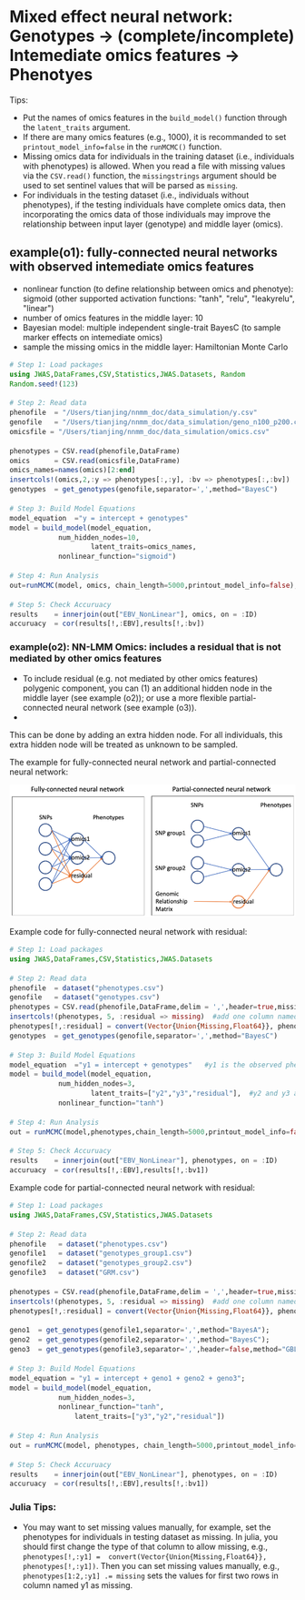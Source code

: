 # Mixed effect neural network: Genotypes -> (complete/incomplete) Intemediate omics features -> Phenotyes

Tips:
* Put the names of omics features in the `build_model()` function through the `latent_traits` argument.
* If there are many omics features (e.g., 1000), it is recommanded to set `printout_model_info=false` in the `runMCMC()` function.
* Missing omics data for individuals in the training dataset (i.e., individuals with phenotypes) is allowed. When you read a file with missing values via the `CSV.read()` function, the `missingstrings` argument should be used to set sentinel values that will be parsed as `missing`.
* For individuals in the testing dataset (i.e., individuals without phenotypes), if the testing individuals have complete omics data, then incorporating the omics data of those individuals may improve the relationship between input layer (genotype) and middle layer (omics).


## example(o1): fully-connected neural networks with observed intemediate omics features
* nonlinear function (to define relationship between omics and phenotye): sigmoid (other supported activation functions: "tanh", "relu", "leakyrelu", "linear")
* number of omics features in the middle layer: 10
* Bayesian model: multiple independent single-trait BayesC (to sample marker effects on intemediate omics)
* sample the missing omics in the middle layer: Hamiltonian Monte Carlo
```julia
# Step 1: Load packages
using JWAS,DataFrames,CSV,Statistics,JWAS.Datasets, Random
Random.seed!(123)

# Step 2: Read data
phenofile  = "/Users/tianjing/nnmm_doc/data_simulation/y.csv"
genofile   = "/Users/tianjing/nnmm_doc/data_simulation/geno_n100_p200.csv"
omicsfile = "/Users/tianjing/nnmm_doc/data_simulation/omics.csv"

phenotypes = CSV.read(phenofile,DataFrame)
omics      = CSV.read(omicsfile,DataFrame)
omics_names=names(omics)[2:end]
insertcols!(omics,2,:y => phenotypes[:,:y], :bv => phenotypes[:,:bv])
genotypes  = get_genotypes(genofile,separator=',',method="BayesC")

# Step 3: Build Model Equations
model_equation  ="y = intercept + genotypes"
model = build_model(model_equation,
		    num_hidden_nodes=10,
                    latent_traits=omics_names,
		    nonlinear_function="sigmoid")

# Step 4: Run Analysis
out=runMCMC(model, omics, chain_length=5000,printout_model_info=false);

# Step 5: Check Accuruacy
results    = innerjoin(out["EBV_NonLinear"], omics, on = :ID)
accuruacy  = cor(results[!,:EBV],results[!,:bv])
```


### example(o2): NN-LMM Omics: includes a residual that is not mediated by other omics features
* To include residual (e.g. not mediated by other omics features) polygenic component, you can (1) an additional hidden node in the middle layer (see example (o2)); or use a more flexible partial-connected neural network (see example (o3)).
* 
This can be done by adding an extra hidden node. For all individuals, this extra hidden node will be treated as unknown to be sampled.

The example for fully-connected neural network and partial-connected neural network:

![](https://github.com/zhaotianjing/figures/blob/main/wiki_omics_residual.png)


Example code for fully-connected neural network with residual:
```julia
# Step 1: Load packages
using JWAS,DataFrames,CSV,Statistics,JWAS.Datasets

# Step 2: Read data
phenofile  = dataset("phenotypes.csv")
genofile   = dataset("genotypes.csv")
phenotypes = CSV.read(phenofile,DataFrame,delim = ',',header=true,missingstrings=["NA"])
insertcols!(phenotypes, 5, :residual => missing)  #add one column named "residual" with missing values, position is the 5th column in phenotypes
phenotypes[!,:residual] = convert(Vector{Union{Missing,Float64}}, phenotypes[!,:residual]) #transform the datatype is required for Julia
genotypes  = get_genotypes(genofile,separator=',',method="BayesC")

# Step 3: Build Model Equations
model_equation  ="y1 = intercept + genotypes"   #y1 is the observed phenotype
model = build_model(model_equation,
		    num_hidden_nodes=3,
                    latent_traits=["y2","y3","residual"],  #y2 and y3 are two omics features
		    nonlinear_function="tanh")

# Step 4: Run Analysis
out = runMCMC(model,phenotypes,chain_length=5000,printout_model_info=false)

# Step 5: Check Accuruacy
results    = innerjoin(out["EBV_NonLinear"], phenotypes, on = :ID)
accuruacy  = cor(results[!,:EBV],results[!,:bv1])
```

Example code for partial-connected neural network with residual:
```julia
# Step 1: Load packages
using JWAS,DataFrames,CSV,Statistics,JWAS.Datasets

# Step 2: Read data
phenofile   = dataset("phenotypes.csv")
genofile1   = dataset("genotypes_group1.csv")
genofile2   = dataset("genotypes_group2.csv")
genofile3   = dataset("GRM.csv")

phenotypes = CSV.read(phenofile,DataFrame,delim = ',',header=true,missingstrings=["NA"])
insertcols!(phenotypes, 5, :residual => missing)  #add one column named "residual" with missing values, position is the 5th column in phenotypes
phenotypes[!,:residual] = convert(Vector{Union{Missing,Float64}}, phenotypes[!,:residual]) #transform the datatype is required for Julia

geno1  = get_genotypes(genofile1,separator=',',method="BayesA");
geno2  = get_genotypes(genofile2,separator=',',method="BayesC");
geno3  = get_genotypes(genofile3,separator=',',header=false,method="GBLUP");

# Step 3: Build Model Equations
model_equation = "y1 = intercept + geno1 + geno2 + geno3";
model = build_model(model_equation,
		    num_hidden_nodes=3,
		    nonlinear_function="tanh",
	            latent_traits=["y3","y2","residual"])

# Step 4: Run Analysis
out = runMCMC(model, phenotypes, chain_length=5000,printout_model_info=false);

# Step 5: Check Accuruacy
results    = innerjoin(out["EBV_NonLinear"], phenotypes, on = :ID)
accuruacy  = cor(results[!,:EBV],results[!,:bv1])
```


### Julia Tips:
* You may want to set missing values manually, for example, set the phenotypes for individuals in testing dataset as missing. In julia, you should first change the type of that column to allow missing, e.g., `phenotypes[!,:y1] =  convert(Vector{Union{Missing,Float64}}, phenotypes[!,:y1])`. Then you can set missing values manually, e.g., `phenotypes[1:2,:y1] .= missing` sets the values for first two rows in column named y1 as missing.

